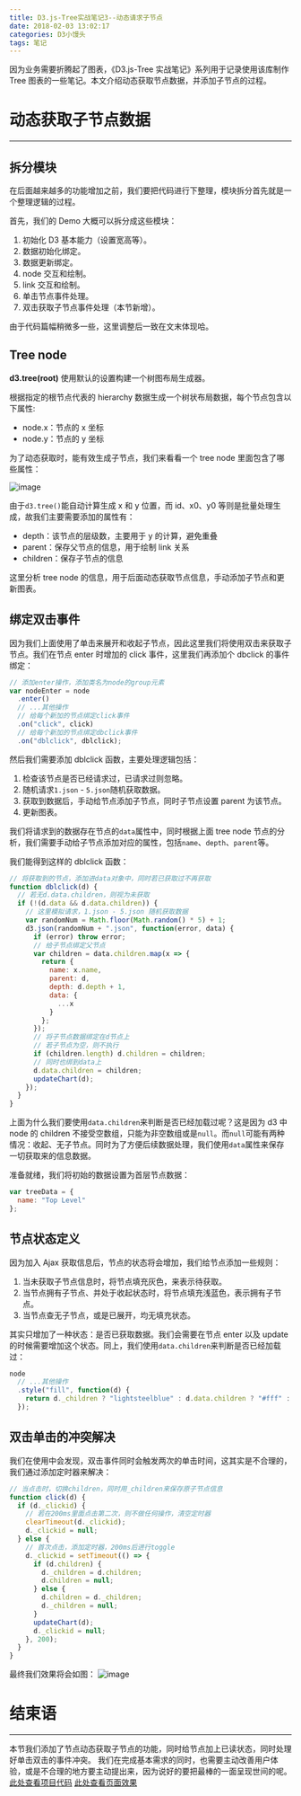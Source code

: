 ```yaml
---
title: D3.js-Tree实战笔记3--动态请求子节点
date: 2018-02-03 13:02:17
categories: D3小馒头
tags: 笔记
---
```


因为业务需要折腾起了图表，《D3.js-Tree 实战笔记》系列用于记录使用该库制作 Tree 图表的一些笔记。本文介绍动态获取节点数据，并添加子节点的过程。

<!--more-->

# 动态获取子节点数据

---

## 拆分模块

在后面越来越多的功能增加之前，我们要把代码进行下整理，模块拆分首先就是一个整理逻辑的过程。

首先，我们的 Demo 大概可以拆分成这些模块：

1. 初始化 D3 基本能力（设置宽高等）。
2. 数据初始化绑定。
3. 数据更新绑定。
4. node 交互和绘制。
5. link 交互和绘制。
6. 单击节点事件处理。
7. 双击获取子节点事件处理（本节新增）。

由于代码篇幅稍微多一些，这里调整后一致在文末体现哈。

## Tree node

**d3.tree(root)**
使用默认的设置构建一个树图布局生成器。

根据指定的根节点代表的 hierarchy 数据生成一个树状布局数据，每个节点包含以下属性:

* node.x：节点的 x 坐标
* node.y：节点的 y 坐标

为了动态获取时，能有效生成子节点，我们来看看一个 tree node 里面包含了哪些属性：

![image](https://github-imglib-1255459943.cos.ap-chengdu.myqcloud.com/1513514218%281%29.png)

由于`d3.tree()`能自动计算生成 x 和 y 位置，而 id、x0、y0 等则是批量处理生成，故我们主要需要添加的属性有：

* depth：该节点的层级数，主要用于 y 的计算，避免重叠
* parent：保存父节点的信息，用于绘制 link 关系
* children：保存子节点的信息

这里分析 tree node 的信息，用于后面动态获取节点信息，手动添加子节点和更新图表。

## 绑定双击事件

因为我们上面使用了单击来展开和收起子节点，因此这里我们将使用双击来获取子节点。我们在节点 enter 时增加的 click 事件，这里我们再添加个 dbclick 的事件绑定：

```js
// 添加enter操作，添加类名为node的group元素
var nodeEnter = node
  .enter()
  // ...其他操作
  // 给每个新加的节点绑定click事件
  .on("click", click)
  // 给每个新加的节点绑定dbclick事件
  .on("dblclick", dblclick);
```

然后我们需要添加 dblclick 函数，主要处理逻辑包括：

1. 检查该节点是否已经请求过，已请求过则忽略。
2. 随机请求`1.json` - `5.json`随机获取数据。
3. 获取到数据后，手动给节点添加子节点，同时子节点设置 parent 为该节点。
4. 更新图表。

我们将请求到的数据存在节点的`data`属性中，同时根据上面 tree node 节点的分析，我们需要手动给子节点添加对应的属性，包括`name`、`depth`、`parent`等。

我们能得到这样的 dblclick 函数：

```js
// 将获取到的节点，添加进data对象中，同时若已获取过不再获取
function dblclick(d) {
  // 若无d.data.children，则视为未获取
  if (!(d.data && d.data.children)) {
    // 这里模拟请求，1.json - 5.json 随机获取数据
    var randomNum = Math.floor(Math.random() * 5) + 1;
    d3.json(randomNum + ".json", function(error, data) {
      if (error) throw error;
      // 给子节点绑定父节点
      var children = data.children.map(x => {
        return {
          name: x.name,
          parent: d,
          depth: d.depth + 1,
          data: {
            ...x
          }
        };
      });
      // 将子节点数据绑定在d节点上
      // 若子节点为空，则不执行
      if (children.length) d.children = children;
      // 同时也绑到data上
      d.data.children = children;
      updateChart(d);
    });
  }
}
```

上面为什么我们要使用`data.children`来判断是否已经加载过呢？这是因为 d3 中 node 的 children 不接受空数组，只能为非空数组或是`null`。而`null`可能有两种情况：收起、无子节点。同时为了方便后续数据处理，我们使用`data`属性来保存一切获取来的信息数据。

准备就绪，我们将初始的数据设置为首层节点数据：

```js
var treeData = {
  name: "Top Level"
};
```

## 节点状态定义

因为加入 Ajax 获取信息后，节点的状态将会增加，我们给节点添加一些规则：

1. 当未获取子节点信息时，将节点填充灰色，来表示待获取。
2. 当节点拥有子节点、并处于收起状态时，将节点填充浅蓝色，表示拥有子节点。
3. 当节点查无子节点，或是已展开，均无填充状态。

其实只增加了一种状态：是否已获取数据。我们会需要在节点 enter 以及 update 的时候需要增加这个状态。同上，我们使用`data.children`来判断是否已经加载过：

```js
node
  // ...其他操作
  .style("fill", function(d) {
    return d._children ? "lightsteelblue" : d.data.children ? "#fff" : "#ccc";
  });
```

## 双击单击的冲突解决

我们在使用中会发现，双击事件同时会触发两次的单击时间，这其实是不合理的，我们通过添加定时器来解决：

```js
// 当点击时，切换children，同时用_children来保存原子节点信息
function click(d) {
  if (d._clickid) {
    // 若在200ms里面点击第二次，则不做任何操作，清空定时器
    clearTimeout(d._clickid);
    d._clickid = null;
  } else {
    // 首次点击，添加定时器，200ms后进行toggle
    d._clickid = setTimeout(() => {
      if (d.children) {
        d._children = d.children;
        d.children = null;
      } else {
        d.children = d._children;
        d._children = null;
      }
      updateChart(d);
      d._clickid = null;
    }, 200);
  }
}
```

最终我们效果将会如图：
![image](https://github-imglib-1255459943.cos.ap-chengdu.myqcloud.com/1513505937%281%29.png)

# 结束语

---

本节我们添加了节点动态获取子节点的功能，同时给节点加上已读状态，同时处理好单击双击的事件冲突。
我们在完成基本需求的同时，也需要主动改善用户体验，或是不合理的地方要主动提出来，因为说好的要把最棒的一面呈现世间的呢。
[此处查看项目代码](https://github.com/godbasin/godbasin.github.io/tree/blog-codes/d3-tree-notes/3-ajax-for-node)
[此处查看页面效果](http://d3.godbasin.com/3-ajax-for-node/index.html)

